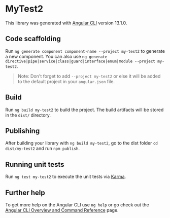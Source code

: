 # MyTest2

This library was generated with [Angular CLI](https://github.com/angular/angular-cli) version 13.1.0.

## Code scaffolding

Run `ng generate component component-name --project my-test2` to generate a new component. You can also use `ng generate directive|pipe|service|class|guard|interface|enum|module --project my-test2`.
> Note: Don't forget to add `--project my-test2` or else it will be added to the default project in your `angular.json` file. 

## Build

Run `ng build my-test2` to build the project. The build artifacts will be stored in the `dist/` directory.

## Publishing

After building your library with `ng build my-test2`, go to the dist folder `cd dist/my-test2` and run `npm publish`.

## Running unit tests

Run `ng test my-test2` to execute the unit tests via [Karma](https://karma-runner.github.io).

## Further help

To get more help on the Angular CLI use `ng help` or go check out the [Angular CLI Overview and Command Reference](https://angular.io/cli) page.
